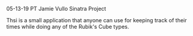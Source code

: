 05-13-19 PT Jamie Vullo Sinatra Project

Thsi is a small application that anyone can use for keeping track of their times while doing any of the Rubik's Cube types.

